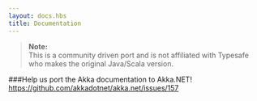 ```yaml
---
layout: docs.hbs
title: Documentation
---
```

>**Note:**<br/>
>This is a community driven port and is not affiliated with Typesafe who makes the original Java/Scala version.

###Help us port the Akka documentation to Akka.NET!
https://github.com/akkadotnet/akka.net/issues/157

